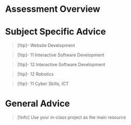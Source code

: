 # Assessment Overview




# Subject Specific Advice

> [!tip]- Website Development

> [!tip]- 11 Interactive Software Development

> [!tip]- 12 Interactive Software Development


> [!tip]- 12 Robotics


> [!tip]- 11 Cyber Skills, ICT

# General Advice

> [!info] Use your in-class project as the main resource

